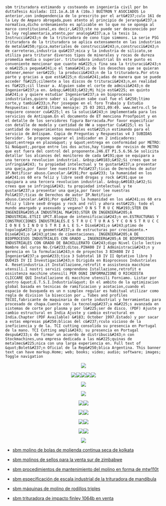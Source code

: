 
```
sbm trituradora estimando y costeando en ingeniería civil por bn duttaTesis Aislada: III.1o.A.18 A (10a.) BUITRON Y ASOCIADOS Lo anterior,con independencia de lo prescrito por el art&#237;culo 161 de la Ley de Amparo abrogada,pues atento al principio de jerarqu&#237;a normativa,dicho ordenamiento es aplicable en lo que no se oponga al marco constitucional,es decir,&#233;ste no puede ser desconocido por la ley reglamentaria,atento,por analog&#237;a,a la tesis 1a. Instrucci&#243;n de la trituradora de cono tipo simmons. La serie PSG trituradora de la trituradora se aplica extensamente en las industrias de metal&#250;rgica,materiales de construcci&#243;n,construcci&#243;n de carreteras,industria qu&#237;mica y la industria de silicato,se utiliza para triturar diversos tipos de minerales y rocas de dureza promedia media o superior. trituradora industrial En este punto es conveniente mencionar que cuanto m&#225;s fina sea la trituraci&#243;n o m&#225;s peque&#241;o el tama&#241;o de los desechos que se quieran obtener,menor ser&#225; la producci&#243;n de la trituradora.Por otra parte y gracias a que est&#225;n dise&#241;adas de manera que se puede acceder f&#225;cilmente a los discos de trituraci&#243;n,en realidad es f&#225;cil llevar a. Alguien sabe el corte de admisi&#243;n de Ingenier&#237;a en. &nbsp;&#0183;&#32;Mi hijo est&#225; en quinto a&#241;o y quiere estudiar Ingenier&#237;a en bioprocesos industriales,quiero saber si alguien sabe cual fue el &#250;ltimo corte,y tambi&#233;n.Por josegepe en el foro Trabajo y Estudio Respuestas: 4 &#218;ltimo mensaje: 25 03 2011,09:49. www.metro.cl Se requiere conocer cu&#225;l es la soluci&#243;n implementada para los servicios de Antispam.En el documento de ET menciona Proofpoint y en el detalle de los servidores figura Barracuda.Por favor especificar con detalle de modelo y cantidad de HW a soportar Cu&#225;l es la cantidad de requerimientos mensuales est&#225;n estimando para el servicio de Antispam. Copia de Preguntas y Respuestas v4 3 SUBIDAS Servidor. Se propone separar el indicador en 2 indicadores: &quot;entrega en plazo&quot; y &quot;entrega en conformidad por METRO: Si No&quot;,porque entre los dos actos,hay tiempo de revisin de METRO que est fuera del control del proponente.246.ET P1.5.6.56.Se solicita detallar los alcances del monitoreo de cada &#191;que se equipara a una tercera revolucion industrial. &nbsp;&#0183;&#32;Si crees que se infringi&#243; tu propiedad intelectual y te gustar&#237;a presentar una queja,por favor lee nuestras Pol&#237;ticas de Derechos de autor IP.Notificar abuso.Cancelar.&#191;Por qu&#233; la humanidad en los a&#241;os 60 era feliz y libre sex0 drogas y rock &#191;que se equipara a una tercera revolucion industrial. &nbsp;&#0183;&#32;Si crees que se infringi&#243; tu propiedad intelectual y te gustar&#237;a presentar una queja,por favor lee nuestras Pol&#237;ticas de Derechos de autor IP.Notificar abuso.Cancelar.&#191;Por qu&#233; la humanidad en los a&#241;os 60 era feliz y libre sex0 drogas y rock and roll y ahora est&#225; todo el mundo amargado y asexuado y vegano? O N S T R U C M&#193;STER EN INGENIER&#205;A INDUSTRIAL M&#193;STER EN INGENIER&#205;A INDUSTRIAL.ETSII UPCT.Bloque de intensificaci&#243;n en.ESTRUCTURAS Y CONSTRUCCIONES INDUSTRIALES.E S T R U C T U R A S Y C O N S T R U C C I O N E S I N D U S T R I A L E S.• Dise&#241;o &#243;ptimo de topolog&#237;a y geometr&#237;a de estructuras por crecimiento.• Dise&#241;o &#243;ptimo de cimentaciones. INGENIER&#205;A DE BIOPROCESOS INDUSTRIALES CON GRADO … INGENIER&#205;A DE BIOPROCESOS INDUSTRIALES CON GRADO DE BACHILLERATO C&#243;digo Nivel Ciclo lectivo Nombre del curso No.Cr&#233;ditos.PIN400 IV I Administraci&#243;n y gerencia en la formulaci&#243;n de proyectos 3 BIH408 IV I Ingenier&#237;a gen&#233;tica 3 Subtotal 18 IV II Optativo libre 3 QUD415 IV II Investigaci&#243;n Dirigida en Bioprocesos Industriales 4. Resetindustria.it Installazione,retrofit e assistenza macchine utensili.I nostri servizi comprendono Istallazione,retrofit e assistenza macchine utensili PER OGNI INFORMAZIONE O RICHIESTA CLICCARE QUI Installazione di macchine utensili Forniamo. Listar por centro &quot;E.T.S.I.Industrial&quot; En el ambito de la optimizacion global basada en tecnicas de ramificacion y acotacion,cuando el espacio de busqueda es un n sımplex regular es habitual utilizar como regla de division la biseccion por … Tubes and profiles TECOI,fabricante de maquinaria de corte industrial y herramientas para procesado de chapa.Cuenta con la tecnolog&#237;a m&#225;s avanzada en sistemas de corte por plasma y por l&#225;ser de disco. (PDF) Ajuste y cambio estructural en India Ajuste y cambio estructural en India.Chapter (PDF Available) &#183; October 1997.Estado) y por sacar a estas empresas p&#250;blicas del c&#237;rculo vicioso de la ineficiencia y de la. TCI cutting consolida su presencia en Portugal de la mano. TCI Cutting ampli&#243; su presencia en Portugal despu&#233;s de firmar un acuerdo de distribuci&#243;n con Stockmachines,una empresa dedicada a las m&#225;quinas de metalmec&#225;nica con una larga experiencia en. Full text of &quot;Bolet&#237;n Oficial de la Rep&#250;blica Argentina. This banner text can have markup.Home; web; books; video; audio; software; images; Toggle navigation 
```

<div align="center">

<a href="https://es-crusher.shibang-china.com/github&k=sbm+trituradora+estimando+y+costeando+en+ingenier%C3%ADa+civil+por+bn+dutta"><img src="https://static.shibang-china.com/es/crusher/logo.jpg"></a>

<a href="https://es-crusher.shibang-china.com/github&k=sbm+trituradora+estimando+y+costeando+en+ingenier%C3%ADa+civil+por+bn+dutta"><img src="https://static.shibang-china.com/es/crusher/index.jpg"></a><a href="https://es-crusher.shibang-china.com/material.htmlgithub&k=sbm+trituradora+estimando+y+costeando+en+ingenier%C3%ADa+civil+por+bn+dutta"><img src="https://static.shibang-china.com/es/crusher/material.jpg"></a><a href="https://es-crusher.shibang-china.com/application.htmlgithub&k=sbm+trituradora+estimando+y+costeando+en+ingenier%C3%ADa+civil+por+bn+dutta"><img src="https://static.shibang-china.com/es/crusher/application.jpg"></a><a href="https://es-crusher.shibang-china.com/aboutus.htmlgithub&k=sbm+trituradora+estimando+y+costeando+en+ingenier%C3%ADa+civil+por+bn+dutta"><img src="https://static.shibang-china.com/es/crusher/aboutus.jpg"></a><a href="https://es-crusher.shibang-china.com/contact.htmlgithub&k=sbm+trituradora+estimando+y+costeando+en+ingenier%C3%ADa+civil+por+bn+dutta"><img src="https://static.shibang-china.com/es/crusher/contact.jpg"></a>

<a href="https://es-crusher.shibang-china.com/github&k=sbm+trituradora+estimando+y+costeando+en+ingenier%C3%ADa+civil+por+bn+dutta"><img src="https://static.shibang-china.com/es/crusher/banner.jpg"></a>

<a href="https://swt.shibang-china.com/github&k=sbm+trituradora+estimando+y+costeando+en+ingenier%C3%ADa+civil+por+bn+dutta"><img src="https://static.shibang-china.com/es/crusher/text.jpg"></a>

<a href="https://swt.shibang-china.com/github&k=sbm+trituradora+estimando+y+costeando+en+ingenier%C3%ADa+civil+por+bn+dutta"><img src="https://static.shibang-china.com/es/crusher/chat.jpg"></a><a href="https://es-crusher.shibang-china.com/contact.htmlgithub&k=sbm+trituradora+estimando+y+costeando+en+ingenier%C3%ADa+civil+por+bn+dutta"><img src="https://static.shibang-china.com/es/crusher/message.jpg"></a>

<a href="https://es-crusher.shibang-china.com/products/pe.htmlgithub&k=sbm+trituradora+estimando+y+costeando+en+ingenier%C3%ADa+civil+por+bn+dutta"><img src="https://static.shibang-china.com/es/crusher/pe.jpg"></a><a href="https://es-crusher.shibang-china.com/products/pf.htmlgithub&k=sbm+trituradora+estimando+y+costeando+en+ingenier%C3%ADa+civil+por+bn+dutta"><img src="https://static.shibang-china.com/es/crusher/pf.jpg"></a>

<a href="https://es-crusher.shibang-china.com/products/hpt.htmlgithub&k=sbm+trituradora+estimando+y+costeando+en+ingenier%C3%ADa+civil+por+bn+dutta"><img src="https://static.shibang-china.com/es/crusher/hpt.jpg"></a><a href="https://es-crusher.shibang-china.com/products/vsi.htmlgithub&k=sbm+trituradora+estimando+y+costeando+en+ingenier%C3%ADa+civil+por+bn+dutta"><img src="https://static.shibang-china.com/es/crusher/vsi.jpg"></a>

<a href="https://es-crusher.shibang-china.com/products/klv.htmlgithub&k=sbm+trituradora+estimando+y+costeando+en+ingenier%C3%ADa+civil+por+bn+dutta"><img src="https://static.shibang-china.com/es/crusher/klv.jpg"></a><a href="https://es-crusher.shibang-china.com/products/portable.htmlgithub&k=sbm+trituradora+estimando+y+costeando+en+ingenier%C3%ADa+civil+por+bn+dutta"><img src="https://static.shibang-china.com/es/crusher/portable.jpg"></a>

<a href="https://swt.shibang-china.com/github&k=sbm+trituradora+estimando+y+costeando+en+ingenier%C3%ADa+civil+por+bn+dutta"><img src="https://static.shibang-china.com/es/crusher/case.jpg"></a>

</div>


* [sbm molino de bolas de molienda continua seca de kolkata](sbm%20molino%20de%20bolas%20de%20molienda%20continua%20seca%20de%20kolkata.md)

* [sbm molinos de sellos para la venta sur de zimbabwe](sbm%20molinos%20de%20sellos%20para%20la%20venta%20sur%20de%20zimbabwe.md)

* [sbm procedimientos de mantenimiento del molino en forma de mtw110t](sbm%20procedimientos%20de%20mantenimiento%20del%20molino%20en%20forma%20de%20mtw110t.md)

* [sbm especificación de escala industrial de la trituradora de mandíbula](sbm%20especificaci%C3%B3n%20de%20escala%20industrial%20de%20la%20trituradora%20de%20mand%C3%ADbula.md)

* [sbm máquinas de molino de rodillos triples](sbm%20m%C3%A1quinas%20de%20molino%20de%20rodillos%20triples.md)

* [sbm trituradora de impacto finley 1064b en venta](sbm%20trituradora%20de%20impacto%20finley%201064b%20en%20venta.md)